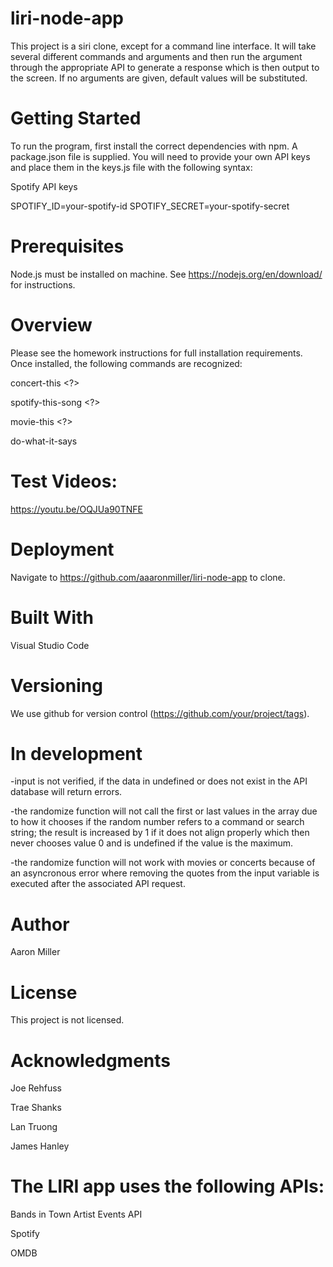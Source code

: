 # liri-node-app
 
This project is a siri clone, except for a command line interface. It will take several different commands and arguments and then run the argument through the appropriate API to generate a response which is then output to the screen. If no arguments are given, default values will be substituted.

# Getting Started

To run the program, first install the correct dependencies with npm. A package.json file is supplied. You will need to provide your own API keys and place them in the keys.js file with the following syntax:

Spotify API keys

SPOTIFY_ID=your-spotify-id
SPOTIFY_SECRET=your-spotify-secret

# Prerequisites
Node.js must be installed on machine. See https://nodejs.org/en/download/ for instructions.

# Overview
Please see the homework instructions for full installation requirements. Once installed, the following commands are recognized:

concert-this <?>

spotify-this-song <?>

movie-this <?>

do-what-it-says

# Test Videos:
https://youtu.be/OQJUa90TNFE

# Deployment
Navigate to https://github.com/aaaronmiller/liri-node-app to clone.

# Built With
Visual Studio Code

# Versioning
We use github for version control (https://github.com/your/project/tags).

# In development
-input is not verified, if the data in undefined or does not exist in the API database will return errors.

-the randomize function will not call the first or last values in the array due to how it chooses if the random number refers to a command or search string; the result is increased by 1 if it does not align properly which then never chooses value 0 and is undefined if the value is the maximum.

-the randomize function will not work with movies or concerts because of an asyncronous error where removing the quotes from the input variable is executed after the associated API request.

# Author
Aaron Miller

# License
This project is not licensed.

# Acknowledgments

Joe Rehfuss

Trae Shanks

Lan Truong

James Hanley

# The LIRI app uses the following APIs:

Bands in Town Artist Events API

Spotify

OMDB